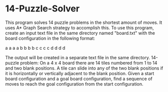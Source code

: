 # 14-Puzzle-Solver
This program solves 14 puzzle problems in the shortest amount of moves. It uses A* Graph Search strategy to accomplish this. 
To use this program, create an input text file in the same directory named "board.txt" with the board configuration in the 
following format: 

a a a a
b b b b
c c c c
d d d d

The output will be created in a separate text file in the same directory. 14-puzzle problem: On a 4 x 4 board there are 14 
tiles numbered from 1 to 14 and two blank positions. A tile can slide into any of the two blank positions if it is horizontally
or vertically adjacent to the blank position. Given a start board configuration and a goal board configuration, find a sequence
of moves to reach the goal configuration from the start configuration.
